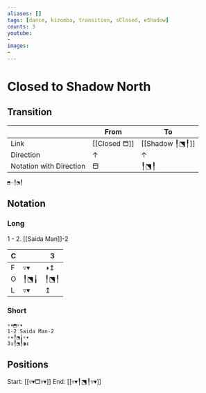 ```yaml
---
aliases: [] 
tags: [dance, kizomba, transition, sClosed, eShadow]
counts: 3
youtube:
- 
images:
-
---
```


# Closed to Shadow North
## Transition
|                         | From             | To   |
| ----------------------- | ---------------- | ---- |
| Link                    | [[Closed ⬒]]             | [[Shadow ╿⬔╿]] |
| Direction               |         ↑         |   ↑   |
| Notation with Direction | ⬒          | ╿⬔╿|      |

```
⬒-╿⬔╿
``` 



## Notation
### Long
1 - 2. [[Saida Man]]-2

| C   |     | 3   |
| --- | --- | --- |
| F   | ▿▾  | ◑↥  |
| O   | ╿⬔╽ | ╿⬔╿ |
| L   | ▿▾  | ↥   |

### Short
```
▿▾⬒▿▾
1-2 Saida Man-2
▿▾╿⬔╽▿▾
3↥╿⬔╿◑↥
```

## Positions
Start: [[▿▾⬒▿▾]]
End: [[▿▾╿⬔╿▿▾]]